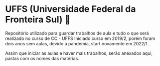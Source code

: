 # UFFS (Universidade Federal da Fronteira Sul) 🚀
 
 Repositório utilizado para guardar trabalhos de aula e tudo o que será realizado no curso de CC - UFFS
 Iniciado curso em 2019/2, porém foram dois anos sem aulas, devido a pandemia, start novamente em 2022/1.
 
 Assim que iniciar as aulas e haver mais trabalhos, serão anexados aqui, pastas com os nomes das matérias.





